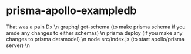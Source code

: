 # prisma-apollo-exampledb
That was a pain Dx
\n
graphql get-schema (to make prisma schema if you amde any changes to either schemas) \n
prisma deploy (if you make any changes to prisma datamodel) \n
node src/index.js (to start apollo/prisma server) \n
